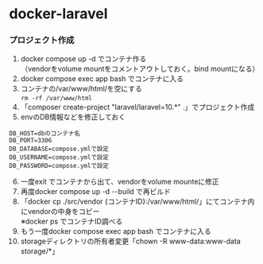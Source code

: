 # docker-laravel

### プロジェクト作成
1. docker compose up -d でコンテナ作る  
（vendorをvolume mountをコメントアウトしておく。bind mountになる）
2. docker compose exec app bash でコンテナに入る
3. コンテナの/var/www/html/を空にする  
```rm -rf /var/www/html```
4. 「composer create-project "laravel/laravel=10.*" .」でプロジェクト作成
5. envのDB情報などを修正しておく
```
DB_HOST=dbのコンテナ名
DB_PORT=3306
DB_DATABASE=compose.ymlで設定
DB_USERNAME=compose.ymlで設定
DB_PASSWORD=compose.ymlで設定
```
6. 一度exit でコンテナから出て、vendorをvolume mounteに修正
7. 再度docker compose up -d --build で再ビルド
8. 「docker cp ./src/vendor {コンテナID}:/var/www/html/」にてコンテナ内にvendorの中身をコピー  
※docker ps でコンテナID調べる
9. もう一度docker compose exec app bash でコンテナに入る
10. storageディレクトリの所有者変更「chown -R www-data:www-data storage/*」
